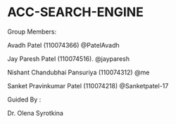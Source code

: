 # ACC-SEARCH-ENGINE

Group Members:

  Avadh Patel (110074366)  @PatelAvadh
  
  Jay Paresh Patel (110074516). @jayparesh
  
  Nishant Chandubhai Pansuriya (110074312) @me
  
  Sanket Pravinkumar Patel (110074218) @Sanketpatel-17
  
Guided By :

  Dr. Olena Syrotkina
  
  
  
  
  
